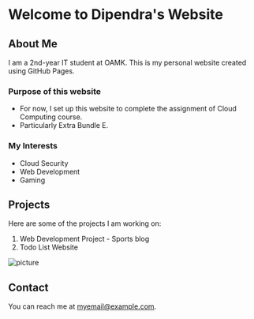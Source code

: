 # Welcome to Dipendra's Website

## About Me
I am a 2nd-year IT student at OAMK. This is my personal website created using GitHub Pages.

### Purpose of this website
- For now, I set up this website to complete the assignment of Cloud Computing  course.
- Particularly Extra Bundle E.

### My Interests
- Cloud Security
- Web Development
- Gaming

## Projects
Here are some of the projects I am working on:
1. Web Development  Project - Sports blog
2. Todo List Website


![picture](https://scontent.fqlf1-2.fna.fbcdn.net/v/t39.30808-6/441165492_7690451717737539_353412034833057703_n.jpg?_nc_cat=101&ccb=1-7&_nc_sid=6ee11a&_nc_ohc=KF761G8bXLgQ7kNvgEZNMft&_nc_ht=scontent.fqlf1-2.fna&_nc_gid=AJ2wVzPjWNh-bpGvl337UND&oh=00_AYBPabPfvSNK_dZzmanf7Z9LSQg0gitEfJUhBHBWEzJ01Q&oe=67094403) 
<!--image link -->

## Contact
You can reach me at [myemail@example.com](mailto:t3karo02@students.oamk.fi).
